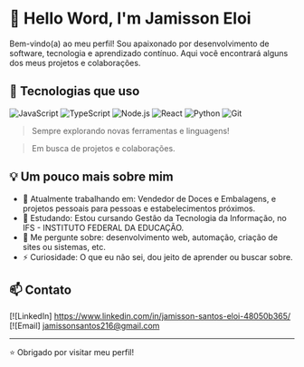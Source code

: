 # 👋 Hello Word, I'm Jamisson Eloi

Bem-vindo(a) ao meu perfil! Sou apaixonado por desenvolvimento de software, tecnologia e aprendizado contínuo. Aqui você encontrará alguns dos meus projetos e colaborações.

## 🚀 Tecnologias que uso

![JavaScript](https://img.shields.io/badge/-JavaScript-F7DF1E?style=flat&logo=javascript&logoColor=000)
![TypeScript](https://img.shields.io/badge/-TypeScript-3178C6?style=flat&logo=typescript&logoColor=fff)
![Node.js](https://img.shields.io/badge/-Node.js-339933?style=flat&logo=nodedotjs&logoColor=fff)
![React](https://img.shields.io/badge/-React-61DAFB?style=flat&logo=react&logoColor=000)
![Python](https://img.shields.io/badge/-Python-3776AB?style=flat&logo=python&logoColor=fff)
![Git](https://img.shields.io/badge/-Git-F05032?style=flat&logo=git&logoColor=fff)

> Sempre explorando novas ferramentas e linguagens!

>  Em busca de projetos e colaborações. 

## 💡 Um pouco mais sobre mim

- 🔭 Atualmente trabalhando em: Vendedor de Doces e Embalagens, e projetos pessoais para pessoas e estabelecimentos próximos.
- 🌱 Estudando: Estou cursando Gestão da Tecnologia da Informação, no IFS - INSTITUTO FEDERAL DA EDUCAÇÃO.
- 💬 Me pergunte sobre: desenvolvimento web, automação, criação de sites ou sistemas, etc.
- ⚡ Curiosidade: O que eu não sei, dou jeito de aprender ou buscar sobre.

## 📫 Contato

[![LinkedIn] https://www.linkedin.com/in/jamisson-santos-eloi-48050b365/
[![Email] jamissonsantos216@gmail.com

---

⭐️ Obrigado por visitar meu perfil!

